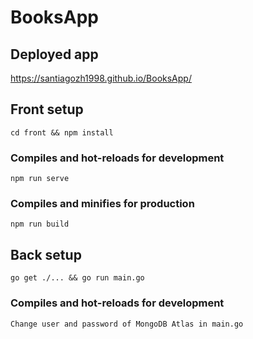 # BooksApp

## Deployed app

https://santiagozh1998.github.io/BooksApp/


## Front setup
```
cd front && npm install
```

### Compiles and hot-reloads for development
```
npm run serve
```

### Compiles and minifies for production
```
npm run build
```

## Back setup
```
go get ./... && go run main.go
```

### Compiles and hot-reloads for development
```
Change user and password of MongoDB Atlas in main.go
```

